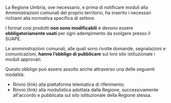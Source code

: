 La Regione Umbria, ove necessario, e prima di notificare moduli alla Amministrazioni comunali del proprio territorio, ha inserito i necessari richiami alla normativa specifica di settore.

I format così prodotti **non sono modificabili** e devono essere **obbligatoriamente usati** per ogni adempimento da svolgere presso il SUAPE.

Le amministrazioni comunali, alle quali sono rivolte domande, segnalazioni e comunicazioni, **hanno l’obbligo di pubblicare** sul loro sito istituzionale i moduli approvati.

Questo obbligo può essere assolto anche attraverso una delle seguenti modalità:
- Rinvio (link) alla piattaforma telematica di riferimento;
- Rinvio (link) alla modulistica adottata dalla Regione, successivamente all'accordo e pubblicata sul sito istituzionale della Regione stessa.
